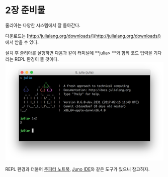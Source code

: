 # 2장 준비물

줄리아는 다양한 시스템에서 잘 돌아간다.

다운로드는 [http://julialang.org/downloads/](http://julialang.org/downloads/) 에서 받을 수 있다.

설치 후 줄리아를 실행하면 다음과 같이 터미널에 **julia&gt; **와 함께 코드 입력을 기다리는 REPL 환경이 뜰 것이다.![](/assets/term.png)

REPL 환경과 더불어 [주피터 노트북](http://jupyter.org/), [Juno IDE](http://junolab.org/)와 같은 도구가 있으니 참고하자.

